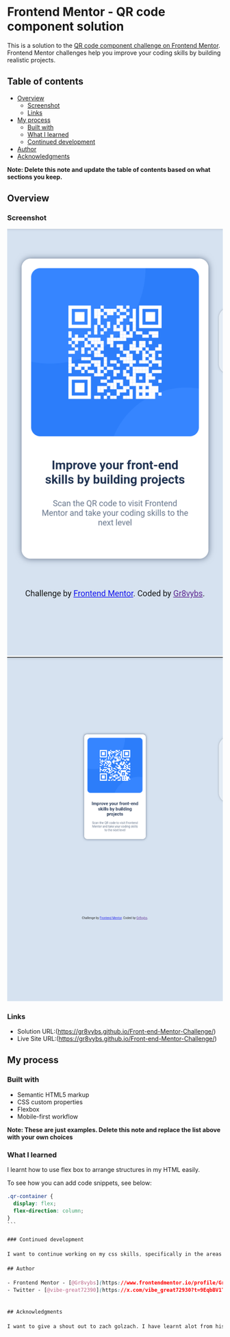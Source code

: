 # Frontend Mentor - QR code component solution

This is a solution to the [QR code component challenge on Frontend Mentor](https://www.frontendmentor.io/challenges/qr-code-component-iux_sIO_H). Frontend Mentor challenges help you improve your coding skills by building realistic projects. 

## Table of contents

- [Overview](#overview)
  - [Screenshot](#screenshot)
  - [Links](#links)
- [My process](#my-process)
  - [Built with](#built-with)
  - [What I learned](#what-i-learned)
  - [Continued development](#continued-development)
- [Author](#author)
- [Acknowledgments](#acknowledgments)

**Note: Delete this note and update the table of contents based on what sections you keep.**

## Overview

### Screenshot

![](/Screenshot_20250323-225222.png) 
![](/Screenshot_20250323-225238.png)

### Links

- Solution URL:(https://gr8vybs.github.io/Front-end-Mentor-Challenge/)
- Live Site URL:(https://gr8vybs.github.io/Front-end-Mentor-Challenge/)

## My process

### Built with

- Semantic HTML5 markup
- CSS custom properties
- Flexbox
- Mobile-first workflow

**Note: These are just examples. Delete this note and replace the list above with your own choices**

### What I learned

I learnt how to use flex box to arrange structures in my HTML easily.

To see how you can add code snippets, see below:

````css
.qr-container {
  display: flex;
  flex-direction: column;
}
```

### Continued development

I want to continue working on my css skills, specifically in the areas of flex-box, css grid, Responsive webpage design e.t.c.

## Author

- Frontend Mentor - [@Gr8vybs](https://www.frontendmentor.io/profile/Gr8vybs)
- Twitter - [@vibe-great72390](https://x.com/vibe_great72930?t=9EqbBV1T3KkZPbITqD9S3w&s=09)


## Acknowledgments

I want to give a shout out to zach golzach. I have learnt alot from his tutorial, and it went a long way to build the foundation i have in css, html and JavaScript.

